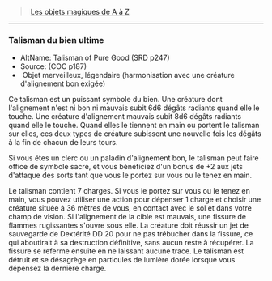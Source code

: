 ﻿> [Les objets magiques de A à Z](hd_magicitems_az_les_objets_magiques_de_a_a_z.md)

---

### Talisman du bien ultime

- AltName: Talisman of Pure Good (SRD p247)
- Source: (COC p187)
-  Objet merveilleux, légendaire (harmonisation avec une créature d'alignement bon exigée)

Ce talisman est un puissant symbole du bien. Une créature dont l'alignement n'est ni bon ni mauvais subit 6d6 dégâts radiants quand elle le touche. Une créature d'alignement mauvais subit 8d6 dégâts radiants quand elle le touche. Quand elles le tiennent en main ou portent le talisman sur elles, ces deux types de créature subissent une nouvelle fois les dégâts à la fin de chacun de leurs tours.

Si vous êtes un clerc ou un paladin d'alignement bon, le talisman peut faire office de symbole sacré, et vous bénéficiez d'un bonus de +2 aux jets d'attaque des sorts tant que vous le portez sur vous ou le tenez en main.

Le talisman contient 7 charges. Si vous le portez sur vous ou le tenez en main, vous pouvez utiliser une action pour dépenser 1 charge et choisir une créature située à 36 mètres de vous, en contact avec le sol et dans votre champ de vision. Si l'alignement de la cible est mauvais, une fissure de flammes rugissantes s'ouvre sous elle. La créature doit réussir un jet de sauvegarde de Dextérité DD 20 pour ne pas trébucher dans la fissure, ce qui aboutirait à sa destruction définitive, sans aucun reste à récupérer. La fissure se referme ensuite en ne laissant aucune trace. Le talisman est détruit et se désagrège en particules de lumière dorée lorsque vous dépensez la dernière charge.

